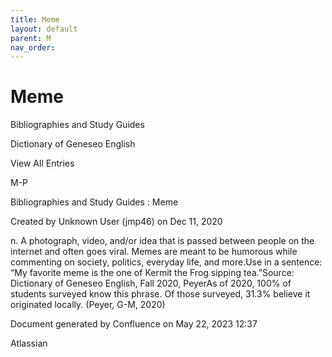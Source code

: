 ```yaml
---
title: Meme
layout: default
parent: M
nav_order:
---
```


# Meme

Bibliographies and Study Guides

Dictionary of Geneseo English

View All Entries

M-P

Bibliographies and Study Guides : Meme

Created by  Unknown User (jmp46) on Dec 11, 2020

n. A photograph, video, and/or idea that is passed between people on the internet and often goes viral. Memes are meant to be humorous while commenting on society, politics, everyday life, and more.Use in a sentence: “My favorite meme is the one of Kermit the Frog sipping tea.”Source: Dictionary of Geneseo English, Fall 2020, PeyerAs of 2020, 100% of students surveyed know this phrase. Of those surveyed, 31.3% believe it originated locally. (Peyer, G-M, 2020)

Document generated by Confluence on May 22, 2023 12:37

Atlassian
